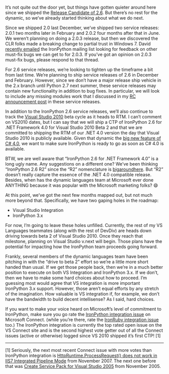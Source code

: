 It’s not quite out the door yet, but things have gotten quieter around
here since we shipped the [Release Candidate of
2.6](http://devhawk.net/2009/09/23/IronPython+26+Release+Candidate.aspx).
But there’s no rest for the dynamic, so we’ve already started thinking
about what we do next.

Since we shipped 2.0 last December, we’ve shipped two service releases:
2.0.1 two months later in February and 2.0.2 four months after that in
June. We weren’t planning on doing a 2.0.3 release, but then we
discovered the CLR folks made a breaking change to partial trust in
Windows 7. David [recently
emailed](http://lists.ironpython.com/pipermail/users-ironpython.com/2009-September/011268.html)
the IronPython mailing list looking for feedback on other must-fix bugs
we can get to for 2.0.3. If you’ve got an opinion on 2.0.3 must-fix
bugs, please respond to that thread.

For 2.6 service releases, we’re looking to tighten up the timeframe a
bit from last time. We’re planning to ship service releases of 2.6 in
December and February. However, since we don’t have a major release ship
vehicle in the 2.x branch until Python 2.7 next summer, these service
releases may contain new functionality in addition to bug fixes. In
particular, we will look to include any missing modules work that I
discussed in my [RC announcement
post](http://devhawk.net/2009/09/23/IronPython+26+Release+Candidate.aspx)
in these service releases.

In addition to the IronPython 2.6 service releases, we’ll also continue
to track the [Visual Studio
2010](http://www.microsoft.com/visualstudio/2010) beta cycle as it heads
to RTM. I can’t comment on VS2010 dates, but I can say that we will ship
a CTP of IronPython 2.6 for .NET Framework 4.0 for Visual Studio 2010
Beta 2 and that we are committed to shipping the RTM of our .NET 4.0
version the day that Visual Studio 2010 is publicly available. Given
that dynamic the [big new feature of C\#
4.0](http://msdn.microsoft.com/en-us/library/dd264736(VS.100).aspx), we
want to make sure IronPython is ready to go as soon as C\# 4.0 is
available.

BTW, we are well aware that “IronPython 2.6 for .NET Framework 4.0” is a
long ugly name. Any suggestions on a different one? We’ve been thinking
“IronPython 2.6 R2” since the “R2” nomenclature is
[big](http://technet.microsoft.com/en-us/windowsserver/bb428898.aspx)[around](http://www.microsoft.com/sqlserver/2008/en/us/R2.aspx)[here](http://www.microsoft.com/windowsserver2008/en/us/r2-editions-overview.aspx).
But “R2” doesn’t really capture the essence of the .NET 4.0 compatible
release. Besides, when has the dynamic languages team at Microsoft ever
done ANYTHING because it was popular with the Microsoft marketing folks?
:smile:

At this point, we’ve got the next few months mapped out, but not much
more beyond that. Specifically, we have two gaping holes in the roadmap:

-   Visual Studio Integration
-   IronPython 3.x

For now, I’m going to leave these holes unfilled. Currently, the rest of
my VS Languages teammates (along with the rest of DevDiv) are heads down
driving towards beta 2 of Visual Studio 2010. Once they reach that
milestone, planning on Visual Studio v.next will begin. Those plans have
the potential for impacting how the IronPython team proceeds going
forward.

Frankly, several members of the dynamic languages team have been
pitching in with the “drive to beta 2” effort so we’re a little more
short handed than usual. If we get those people back, then we’re in a
much better position to execute on both VS Integration and IronPython
3.x. If we don’t, then we have to make some hard choices about how to
proceed. I’m guessing most would agree that VS integration is more
important IronPython 3.x support. However, those aren’t equal efforts by
any stretch of the imagination. How valuable is VS integration if, for
example, we don’t have the bandwidth to build decent intellisense? As I
said, hard choices.

If you want to make your voice heard on Microsoft’s level of commitment
to IronPython, make sure you go rate the [IronPython integration
issue](https://connect.microsoft.com/VisualStudio/feedback/ViewFeedback.aspx?FeedbackID=475830)
on Microsoft Connect. (while you’re there, rate the [IronRuby
integration
issue](https://connect.microsoft.com/VisualStudio/feedback/ViewFeedback.aspx?FeedbackID=479957)
too.) The IronPython integration is currently the top rated open issue
on the VS Connect site and is the second highest vote getter out of all
the Connect issues (active or otherwise) logged since VS 2010 shipped
it’s first CTP! [1]

------------------------------------------------------------------------

[1] Seriously, the next most recent Connect issue with more votes than
IronPython integration is [HttpRuntime.ProcessRequest() does not work in
IIS7 Integrated Pipeline
Mode](https://connect.microsoft.com/VisualStudio/feedback/ViewFeedback.aspx?FeedbackID=308352)
from November 2007. The next one before that was [Create Service Pack
for Visual Studio
2005](https://connect.microsoft.com/VisualStudio/feedback/ViewFeedback.aspx?FeedbackID=106007)
from November 2005.

